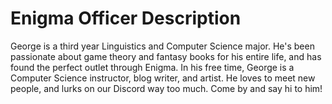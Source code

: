 # Enigma Officer Description

George is a third year Linguistics and Computer Science major. He's been passionate about game theory and fantasy books for his entire life, and has found the perfect outlet through Enigma. In his free time, George is a Computer Science instructor, blog writer, and artist. He loves to meet new people, and lurks on our Discord way too much. Come by and say hi to him!